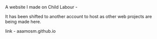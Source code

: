 

A website I made on Child Labour -

It has been shifted to another account to host as other web projects are being made here.

link - aaamosm.github.io
